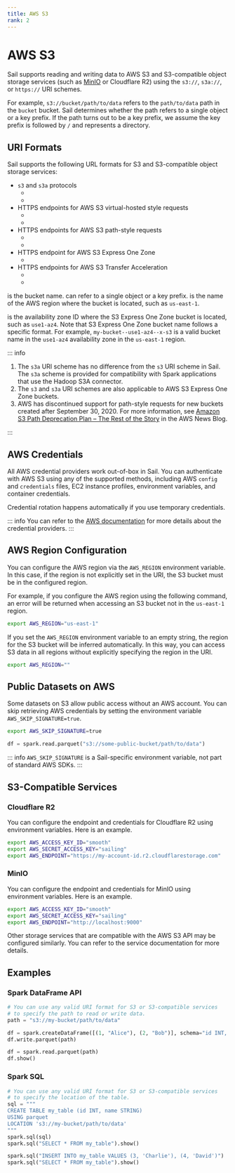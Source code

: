 ```yaml
---
title: AWS S3
rank: 2
---
```


# AWS S3

Sail supports reading and writing data to AWS S3 and S3-compatible object storage services (such as [MinIO](https://min.io/) or Cloudflare R2) using the `s3://`, `s3a://`, or `https://` URI schemes.

For example, `s3://bucket/path/to/data` refers to the `path/to/data` path in the `bucket` bucket.
Sail determines whether the path refers to a single object or a key prefix.
If the path turns out to be a key prefix, we assume the key prefix is followed by `/` and represents a directory.

## URI Formats

Sail supports the following URL formats for S3 and S3-compatible object storage services:

<ul>
  <li>
    <code>s3</code> and <code>s3a</code> protocols
    <ul>
      <li>
        <code><SyntaxText raw="'s3://'<bucket>'/'<key>" /></code>
      </li>
      <li>
        <code><SyntaxText raw="'s3a://'<bucket>'/'<key>" /></code>
      </li>
    </ul>
  </li>
  <li>
    HTTPS endpoints for AWS S3 virtual-hosted style requests
    <ul>
      <li>
        <code
          ><SyntaxText
            raw="'https://'<bucket>'.s3.'<region>'.amazonaws.com/'<key>"
        /></code>
      </li>
      <li>
        <code
          ><SyntaxText raw="'https://'<bucket>'.s3.amazonaws.com/'<key>"
        /></code>
      </li>
    </ul>
  </li>
  <li>
    HTTPS endpoints for AWS S3 path-style requests
    <ul>
      <li>
        <code
          ><SyntaxText
            raw="'https://s3.'<region>'.amazonaws.com/'<bucket>'/'<key>"
        /></code>
      </li>
      <li>
        <code
          ><SyntaxText raw="'https://s3.amazonaws.com/'<bucket>'/'<key>"
        /></code>
      </li>
    </ul>
  </li>
  <li>
    HTTPS endpoint for AWS S3 Express One Zone
    <ul>
      <li>
        <code
          ><SyntaxText
            raw="'https://'<bucket>'.'<s3express-zone-id>'.'<region>'.amazonaws.com/'<key>"
        /></code>
      </li>
    </ul>
  </li>
  <li>
    HTTPS endpoints for AWS S3 Transfer Acceleration
    <ul>
      <li>
        <code
          ><SyntaxText
            raw="'https://'<bucket>'.s3-accelerate.amazonaws.com/'<key>"
        /></code>
      </li>
      <li>
        <code
          ><SyntaxText
            raw="'https://'<bucket>'.s3-accelerate.dualstack.amazonaws.com/'<key>"
        /></code>
      </li>
    </ul>
  </li>
</ul>

<code><SyntaxText raw="<bucket>" /></code> is the bucket name.
<code><SyntaxText raw="<key>" /></code> can refer to a single object or a key
prefix. <code><SyntaxText raw="<region>" /></code> is the name of the AWS
region where the bucket is located, such as `us-east-1`.

<code><SyntaxText raw="<s3express-zone-id>" /></code> is the availability zone
ID where the S3 Express One Zone bucket is located, such as `use1-az4`. Note
that S3 Express One Zone bucket name follows a specific format. For example,
`my-bucket--use1-az4--x-s3` is a valid bucket name in the `use1-az4`
availability zone in the `us-east-1` region.

::: info

1. The `s3a` URI scheme has no difference from the `s3` URI scheme in Sail. The `s3a` scheme is provided for compatibility with Spark applications that use the Hadoop S3A connector.
2. The `s3` and `s3a` URI schemes are also applicable to AWS S3 Express One Zone buckets.
3. AWS has discontinued support for path-style requests for new buckets created after September 30, 2020.
   For more information, see [Amazon S3 Path Deprecation Plan – The Rest of the Story](https://aws.amazon.com/blogs/aws/amazon-s3-path-deprecation-plan-the-rest-of-the-story/) in the AWS News Blog.

:::

## AWS Credentials

All AWS credential providers work out-of-box in Sail.
You can authenticate with AWS S3 using any of the supported methods, including AWS `config` and `credentials` files,
EC2 instance profiles, environment variables, and container credentials.

Credential rotation happens automatically if you use temporary credentials.

::: info
You can refer to the [AWS documentation](https://docs.aws.amazon.com/sdkref/latest/guide/standardized-credentials.html)
for more details about the credential providers.
:::

## AWS Region Configuration

You can configure the AWS region via the `AWS_REGION` environment variable. In this case, if the region is not explicitly set in the URI, the S3 bucket must be in the configured region.

For example, if you configure the AWS region using the following command, an error will be returned when accessing an S3 bucket not in the `us-east-1` region.

```bash
export AWS_REGION="us-east-1"
```

If you set the `AWS_REGION` environment variable to an empty string, the region for the S3 bucket will be inferred automatically.
In this way, you can access S3 data in all regions without explicitly specifying the region in the URI.

```bash
export AWS_REGION=""
```

## Public Datasets on AWS

Some datasets on S3 allow public access without an AWS account.
You can skip retrieving AWS credentials by setting the environment variable `AWS_SKIP_SIGNATURE=true`.

```bash
export AWS_SKIP_SIGNATURE=true
```

```python
df = spark.read.parquet("s3://some-public-bucket/path/to/data")
```

::: info
`AWS_SKIP_SIGNATURE` is a Sail-specific environment variable, not part of standard AWS SDKs.
:::

## S3-Compatible Services

### Cloudflare R2

You can configure the endpoint and credentials for Cloudflare R2 using environment variables. Here is an example.

```bash
export AWS_ACCESS_KEY_ID="smooth"
export AWS_SECRET_ACCESS_KEY="sailing"
export AWS_ENDPOINT="https://my-account-id.r2.cloudflarestorage.com"
```

### MinIO

You can configure the endpoint and credentials for MinIO using environment variables. Here is an example.

```bash
export AWS_ACCESS_KEY_ID="smooth"
export AWS_SECRET_ACCESS_KEY="sailing"
export AWS_ENDPOINT="http://localhost:9000"
```

Other storage services that are compatible with the AWS S3 API may be configured similarly. You can refer to the service documentation for more details.

## Examples

<!--@include: ../_common/spark-session.md-->

### Spark DataFrame API

```python
# You can use any valid URI format for S3 or S3-compatible services
# to specify the path to read or write data.
path = "s3://my-bucket/path/to/data"

df = spark.createDataFrame([(1, "Alice"), (2, "Bob")], schema="id INT, name STRING")
df.write.parquet(path)

df = spark.read.parquet(path)
df.show()
```

### Spark SQL

```python
# You can use any valid URI format for S3 or S3-compatible services
# to specify the location of the table.
sql = """
CREATE TABLE my_table (id INT, name STRING)
USING parquet
LOCATION 's3://my-bucket/path/to/data'
"""
spark.sql(sql)
spark.sql("SELECT * FROM my_table").show()

spark.sql("INSERT INTO my_table VALUES (3, 'Charlie'), (4, 'David')")
spark.sql("SELECT * FROM my_table").show()
```

<script setup>
import SyntaxText from "@theme/components/SyntaxText.vue";
</script>
